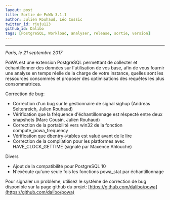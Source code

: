 ```yaml
---
layout: post
title: Sortie de PoWA 3.1.1
author: Julien Rouhaud, Léo Cossic
twitter_id: rjuju123
github_id: Dalibo
tags: [PostgreSQL, Workload, analyser, release, sortie, version]
---
```


---
*Paris, le 21 septembre 2017*

PoWA est une extension PostgreSQL permettant de collecter et échantillonner des
données sur l'utilisation de vos base, afin de vous fournir une analyse en temps
réelle de la charge de votre instance, quelles sont les ressources consommés et
proposer des optimisations des requêtes les plus consommatrices.

<!--MORE-->

Correction de bug:

  * Correction d'un bug sur le gestionnaire de signal sighup (Andreas Seltenreich, Julien Rouhaud)
  * Vérification que la fréquence d'échantillonnage est réspecté entre deux snapshots (Marc Cousin, Julien Rouhaud)
  * Correction de la portabilité vers win32 de la fonction compute_powa_frequency
  * Vérification que dbentry->tables est valué avant de le lire
  * Correction de la compilation pour les platformes avec HAVE_CLOCK_GETTIME (signalé par Maxence Ahlouche)

Divers

  * Ajout de la compatibilité pour PostgreSQL 10
  * N'exécute qu'une seule fois les fonctions powa_stat par échantillonnage

Pour signaler un problème, utilisez le système de correction de bug disponible
sur la page github du projet:
[https://github.com/dalibo/powa](https://github.com/dalibo/powa)

